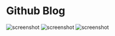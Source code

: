 Github Blog
========
![screenshot](/assets/images/gitblog.jpg)
![screenshot](/assets/images/screenshot2.jpg)
![screenshot](/assets/images/screenshot3.jpg)
